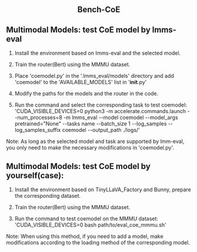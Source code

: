 <h2 align="center"><a>Bench-CoE</a><h5 align="center">

## Multimodal Models: test CoE model by lmms-eval

1. Install the environment based on lmms-eval and the selected model.

2. Train the router(Bert) using the MMMU dataset.

3. Place 'coemodel.py' in the '.lmms_eval/models' directory and add 'coemodel' to the 'AVAILABLE_MODELS' list in '__init__.py'

4. Modify the paths for the models and the router in the code.

5. Run the command and select the corresponding task to test coemodel:
   'CUDA_VISIBLE_DEVICES=0 python3 -m accelerate.commands.launch --num_processes=8 -m lmms_eval --model coemodel
    --model_args pretrained="None" --tasks name --batch_size 1 --log_samples --log_samples_suffix coemodel --output_path ./logs/'

Note: As long as the selected model and task are supported by lmm-eval, you only need to make the necessary modifications in 'coemodel.py'.

## Multimodal Models: test CoE model by yourself(case):

1. Install the environment based on TinyLLaVA_Factory and Bunny, prepare the corresponding dataset.

2. Train the router(Bert) using the MMMU dataset.

3. Run the command to test coemodel on the MMMU dataset:
   'CUDA_VISIBLE_DEVICES=0 bash path/to/eval_coe_mmmu.sh'

Note: When using this method, if you need to add a model, make modifications according to the loading method of the corresponding model.
